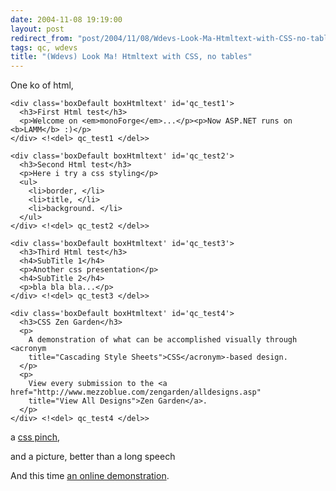 ```yaml
---
date: 2004-11-08 19:19:00
layout: post
redirect_from: "post/2004/11/08/Wdevs-Look-Ma-Htmltext-with-CSS-no-tables"
tags: qc, wdevs
title: "(Wdevs) Look Ma! Htmltext with CSS, no tables"
---
```


One ko of html,

```
<div class='boxDefault boxHtmltext' id='qc_test1'>
  <h3>First Html test</h3>
  <p>Welcome on <em>monoForge</em>...</p><p>Now ASP.NET runs on <b>LAMM</b> :)</p>
</div> <!<del> qc_test1 </del>>

<div class='boxDefault boxHtmltext' id='qc_test2'>
  <h3>Second Html test</h3>
  <p>Here i try a css styling</p>
  <ul>
    <li>border, </li>
    <li>title, </li>
    <li>background. </li>
  </ul>
</div> <!<del> qc_test2 </del>>

<div class='boxDefault boxHtmltext' id='qc_test3'>
  <h3>Third Html test</h3>
  <h4>SubTitle 1</h4>
  <p>Another css presentation</p>
  <h4>SubTitle 2</h4>
  <p>bla bla bla...</p>
</div> <!<del> qc_test3 </del>>

<div class='boxDefault boxHtmltext' id='qc_test4'>
  <h3>CSS Zen Garden</h3>
  <p>
    A demonstration of what can be accomplished visually through <acronym
    title="Cascading Style Sheets">CSS</acronym>-based design.
  </p>
  <p>
    View every submission to the <a href="http://www.mezzoblue.com/zengarden/alldesigns.asp"
    title="View All Designs">Zen Garden</a>.
  </p>
</div> <!<del> qc_test4 </del>>
```

a [css pinch](/public/2004/skidoo-plus-css.txt),

and a picture, better than a long speech

And this time [an online
demonstration](http://michel.monoforge.com/default.aspx?idScreen=htmltext).
